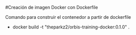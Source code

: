 #Creación de imagen Docker con Dockerfile 

Comando para construir el contenedor a partir de dockerfile
- docker build -t "theparkz2/orbis-training-docker:0.1.0" . 
